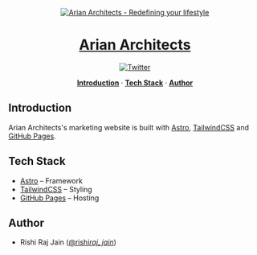 <p align="center">
  <a href="https://arian-architects.github.io/">
    <img alt="Arian Architects - Redefining your lifestyle" src="https://arian-architects.github.io/static/social-media-card.png">
  </a>
</p>

<p align="center">
    <h1 align="center">
      <a href="https://arian-architects.github.io/">
        Arian Architects
      </a>
    </h1>
</p>

<p align="center">
  <a href="https://twitter.com/rishi_raj_jain_">
    <img src="https://img.shields.io/twitter/follow/rishi_raj_jain_?style=flat&label=%40rishi_raj_jain_&logo=twitter&color=0bf&logoColor=fff" alt="Twitter" />
  </a>
</p>

<p align="center">
  <a href="#introduction"><strong>Introduction</strong></a> ·
  <a href="#tech-stack"><strong>Tech Stack</strong></a> ·
  <a href="#author"><strong>Author</strong></a>
</p>

## Introduction

Arian Architects's marketing website is built with [Astro](https://astro.build), [TailwindCSS](https://tailwindcss.com) and [GitHub Pages](https://pages.github.com).

## Tech Stack

- [Astro](https://astro.build) – Framework
- [TailwindCSS](https://tailwindcss.com) – Styling
- [GitHub Pages](https://pages.github.com) – Hosting

## Author

- Rishi Raj Jain ([@rishi*raj_jain*](https://twitter.com/rishi_raj_jain_))
